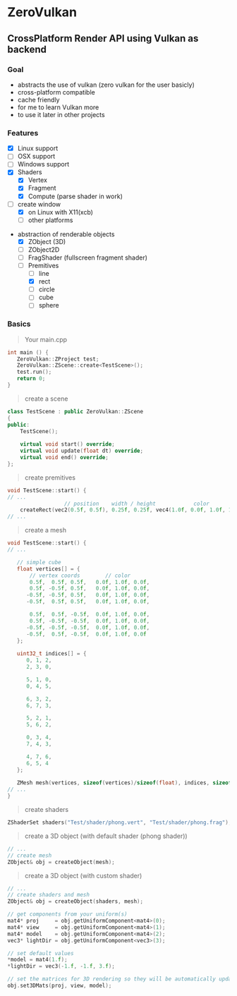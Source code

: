 # ZeroVulkan

## CrossPlatform Render API using Vulkan as backend

### Goal
* abstracts the use of vulkan (zero vulkan for the user basicly)
* cross-platform compatible
* cache friendly
* for me to learn Vulkan more 
* to use it later in other projects

### Features
* [x] Linux support
* [ ] OSX support
* [ ] Windows support
* [x] Shaders
  * [x] Vertex
  * [x] Fragment
  * [x] Compute (parse shader in work)
* [ ] create window
  * [x] on Linux with X11(xcb)
  * [ ] other platforms 
* abstraction of renderable objects
  * [x] ZObject (3D)
  * [ ] ZObject2D
  * [ ] FragShader (fullscreen fragment shader)
  * [ ] Premitives
    * [ ] line
    * [x] rect
    * [ ] circle
    * [ ] cube
    * [ ] sphere
 
### Basics
> Your main.cpp
```cpp
int main () {
   ZeroVulkan::ZProject test;
   ZeroVulkan::ZScene::create<TestScene>();
   test.run();
   return 0;
}
```
> create a scene
```cpp
class TestScene : public ZeroVulkan::ZScene 
{
public:
    TestScene();
    
    virtual void start() override; 
    virtual void update(float dt) override;
    virtual void end() override;
};
```
> create premitives
```cpp
void TestScene::start() {
// ...
                  // position    width / height            color
    createRect(vec2(0.5f, 0.5f), 0.25f, 0.25f, vec4(1.0f, 0.0f, 1.0f, 1.0f));
// ...
```
> create a mesh
```cpp
void TestScene::start() {
// ...

   // simple cube
   float vertices[] = {
       // vertex coords        // color
       0.5f,  0.5f, 0.5f,   0.0f, 1.0f, 0.0f,
       0.5f, -0.5f, 0.5f,   0.0f, 1.0f, 0.0f,
      -0.5f, -0.5f, 0.5f,   0.0f, 1.0f, 0.0f,
      -0.5f,  0.5f, 0.5f,   0.0f, 1.0f, 0.0f,

       0.5f,  0.5f, -0.5f,  0.0f, 1.0f, 0.0f,
       0.5f, -0.5f, -0.5f,  0.0f, 1.0f, 0.0f,
      -0.5f, -0.5f, -0.5f,  0.0f, 1.0f, 0.0f,
      -0.5f,  0.5f, -0.5f,  0.0f, 1.0f, 0.0f
   };
        
   uint32_t indices[] = {
      0, 1, 2,
      2, 3, 0,

      5, 1, 0,
      0, 4, 5,

      6, 3, 2,
      6, 7, 3,

      5, 2, 1,
      5, 6, 2,

      0, 3, 4,
      7, 4, 3,

      4, 7, 6,
      6, 5, 4
   };
    
   ZMesh mesh(vertices, sizeof(vertices)/sizeof(float), indices, sizeof(indices)/sizeof(uint32_t));
// ...
}
```
> create shaders
```cpp
ZShaderSet shaders("Test/shader/phong.vert", "Test/shader/phong.frag");
```
> create a 3D object (with default shader (phong shader))
```cpp
// ...
// create mesh
ZObject& obj = createObject(mesh);
```
> create a 3D object (with custom shader)
```cpp
// ...
// create shaders and mesh
ZObject& obj = createObject(shaders, mesh);

// get components from your uniform(s)
mat4* proj     = obj.getUniformComponent<mat4>(0);
mat4* view     = obj.getUniformComponent<mat4>(1);
mat4* model    = obj.getUniformComponent<mat4>(2);
vec3* lightDir = obj.getUniformComponent<vec3>(3);

// set default values
*model = mat4(1.f);
*lightDir = vec3(-1.f, -1.f, 3.f);

// set the matrices for 3D rendering so they will be automatically updated
obj.set3DMats(proj, view, model);
```
